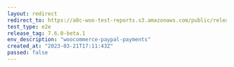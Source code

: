 ```yaml
---
layout: redirect
redirect_to: https://a8c-woo-test-reports.s3.amazonaws.com/public/release/7.6.0-beta.1/woocommerce-paypal-payments/e2e/index.html
test_type: e2e
release_tag: 7.6.0-beta.1
env_description: "woocommerce-paypal-payments"
created_at: "2023-03-21T17:11:43Z"
passed: false
---
```

